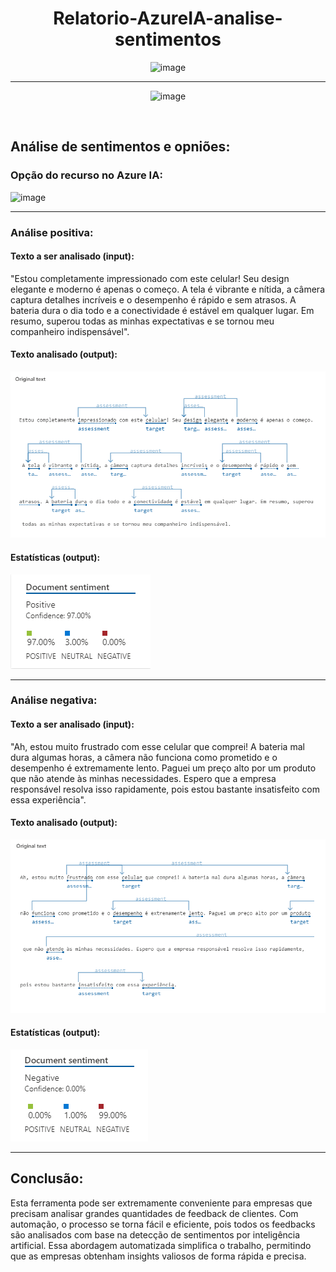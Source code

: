 <div align="center">
  
  <h1>Relatorio-AzureIA-analise-sentimentos</h1>
  
</div>

<div align="center">

  ![image](https://github.com/DevGustavus/Tutorial-Azure-ML/assets/103593279/9e8b97cf-93ac-4daf-b9e3-f0fc656ec883)
  
<hr>
  
  ![image](https://github.com/DevGustavus/Relatorio-AzureIA-analise-sentimentos/assets/103593279/587cf334-8f92-4f37-b3f4-010f1754b73f)
  
</div>

<br>

## Análise de sentimentos e opniões:

### Opção do recurso no Azure IA:

![image](https://github.com/DevGustavus/Relatorio-AzureIA-analise-sentimentos/assets/103593279/35a9f892-8826-4236-a294-612d183bd973)

<hr>

### Análise positiva:

#### Texto a ser analisado (input):

"Estou completamente impressionado com este celular! Seu design elegante e moderno é apenas o começo. A tela é vibrante e nítida, a câmera captura detalhes incríveis e o desempenho é rápido e sem atrasos. A bateria dura o dia todo e a conectividade é estável em qualquer lugar. Em resumo, superou todas as minhas expectativas e se tornou meu companheiro indispensável".

#### Texto analisado (output):

<img src="./output/analise_positiva/analise_positiva.png">

#### Estatísticas (output):

<img src="./output/analise_positiva/analise_positiva_stats.png">

<hr>

### Análise negativa:

#### Texto a ser analisado (input):

"Ah, estou muito frustrado com esse celular que comprei! A bateria mal dura algumas horas, a câmera não funciona como prometido e o desempenho é extremamente lento. Paguei um preço alto por um produto que não atende às minhas necessidades. Espero que a empresa responsável resolva isso rapidamente, pois estou bastante insatisfeito com essa experiência".

#### Texto analisado (output):

<img src="./output/analise_negativa/analise_negativa.png">

#### Estatísticas (output):

<img src="./output/analise_negativa/analise_negativa_stats.png">

<hr>

## Conclusão:

Esta ferramenta pode ser extremamente conveniente para empresas que precisam analisar grandes quantidades de feedback de clientes. Com automação, o processo se torna fácil e eficiente, pois todos os feedbacks são analisados com base na detecção de sentimentos por inteligência artificial. Essa abordagem automatizada simplifica o trabalho, permitindo que as empresas obtenham insights valiosos de forma rápida e precisa.

